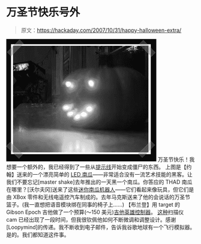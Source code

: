 # 万圣节快乐号外

> 原文：<https://hackaday.com/2007/10/31/happy-halloween-extra/>

![](img/5ab234f40aec0270b49392a006a57c7d.png)
万圣节快乐！我想要一个额外的，我已经得到了一些从[提示线](http://hackaday.com/tips)开始变成僵尸的东西。
上图是【约翰】送来的一个漂亮简单的 [LED 南瓜](http://www.instructables.com/id/The-mini-pumpkin-LED-face/)——非常适合没有一流艺术技能的黑客。让我们不要忘记[master shake]去年推出的一天黑一个南瓜。你答应的 THAD 南瓜在哪里？[沃尔夫冈]送来了这些[迷你南瓜机器人](http://www.instructables.com/id/Beware-of-the-horrible-pumpkin-bots-..../)——它们看起来像玩具，但它们是由 XBox 零件和无线电遥控汽车制成的。去年马克斯送来了他的会说话的万圣节篮子。(我一直想把语音模块绑在同事的椅子上……)
【布兰登】用 target 的 Gibson Epoch 吉他做了一个预算(～150 美元)[吉他英雄控制器](http://www.xyhd.tv/2007/10/how-to/tips-and-tricks-to-build-a-real-guitar-controller-just-in-time-for-guitar-hero-3/)。
[这种](http://home.roadrunner.com/~maccody/robotics/PanoramaScanCam/index.html)扫描仪 cam 已经出现了一段时间，但我很钦佩他如何不断微调和调整设计。感谢[Loopymind]的传递。我不断收到电子邮件，告诉我谷歌地球有一个飞行模拟器。是的。我们都知道这件事。